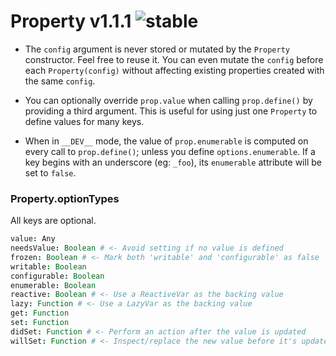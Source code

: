 
# Property v1.1.1 ![stable](https://img.shields.io/badge/stability-stable-4EBA0F.svg?style=flat)

- The `config` argument is never stored or mutated by the `Property` constructor. Feel free to reuse it. You can even mutate the `config` before each `Property(config)` without affecting existing properties created with the same `config`.

- You can optionally override `prop.value` when calling `prop.define()` by providing a third argument. This is useful for using just one `Property` to define values for many keys.

- When in `__DEV__` mode, the value of `prop.enumerable` is computed on every call to `prop.define()`; unless you define `options.enumerable`. If a key begins with an underscore (eg: `_foo`), its `enumerable` attribute will be set to `false`.

### Property.optionTypes

All keys are optional.

```coffee
value: Any
needsValue: Boolean # <- Avoid setting if no value is defined
frozen: Boolean # <- Mark both 'writable' and 'configurable' as false
writable: Boolean
configurable: Boolean
enumerable: Boolean
reactive: Boolean # <- Use a ReactiveVar as the backing value
lazy: Function # <- Use a LazyVar as the backing value
get: Function
set: Function
didSet: Function # <- Perform an action after the value is updated
willSet: Function # <- Inspect/replace the new value before it's updated
```
